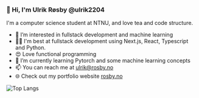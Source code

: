 ### 👋 Hi, I'm Ulrik Røsby @ulrik2204
I'm a computer science student at NTNU, and love tea and code structure. 
- 👀 I’m interested in fullstack development and machine learning
- 🤹‍♀️ I'm best at fullstack development using Next.js, React, Typescript and Python.
- 😍 Love functional programming
- 🌱 I’m currently learning Pytorch and some machine learning concepts
- 📫 You can reach me at ulrik@rosby.no
- 🌐 Check out my portfolio website [rosby.no](https://rosby.no)

<!-- ![Anurag's github stats](https://github-readme-stats.vercel.app/api?username=ulrik2204&show_icons=true&hide=stars&count_private=true) -->

![Top Langs](https://github-readme-stats.vercel.app/api/top-langs/?username=ulrik2204&layout=compact&card_width=445&include_all_commits=true)
